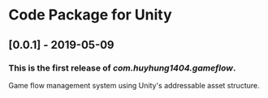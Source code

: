 # Code Package for Unity

## [0.0.1] - 2019-05-09

### This is the first release of *com.huyhung1404.gameflow*.

Game flow management system using Unity's addressable asset structure.